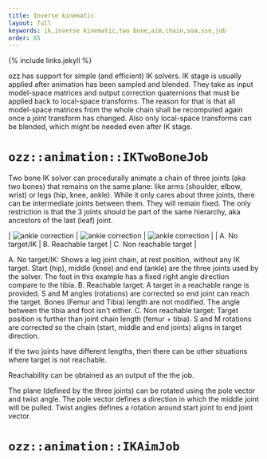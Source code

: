```yaml
---
title: Inverse kinematic
layout: full
keywords: ik,inverse kinematic,two bone,aim,chain,soa,sse,job
order: 65
---
```


{% include links.jekyll %}

ozz has support for simple (and efficient) IK solvers. IK stage is usually applied after animation has been sampled and blended. They take as input model-space matrices and output correction quaternions that must be applied back to local-space transforms. The reason for that is that all model-space matrices from the whole chain shall be recomputed again once a joint transform has changed. Also only local-space transforms can be blended, which might be needed even after IK stage. 

`ozz::animation::IKTwoBoneJob`
==============================

Two bone IK solver can procedurally animate a chain of three joints (aka two bones) that remains on the same plane: like arms (shoulder, elbow, wrist) or legs (hip, knee, ankle). While it only cares about three joints, there can be intermediate joints between them. They will remain fixed. The only restriction is that the 3 joints should be part of the same hierarchy, aka ancestors of the last (leaf) joint.

| ![ankle correction]({{site.baseurl}}/images/documentation/two_bone_ik_a.svg) | ![ankle correction]({{site.baseurl}}/images/documentation/two_bone_ik_b.svg) | ![ankle correction]({{site.baseurl}}/images/documentation/two_bone_ik_c.svg) |
| A. No target/IK  | B. Reachable target | C. Non reachable target |

A. No target/IK: Shows a leg joint chain, at rest position, without any IK target. Start (hip), middle (knee) and end (ankle) are the three joints used by the solver. The foot in this example has a fixed right angle direction compare to the tibia.
B. Reachable target: A target in a reachable range is provided. S and M angles (rotations) are corrected so end joint can reach the target. Bones (Femur and Tibia) length are not modified. The angle between the tibia and foot isn't either.
C. Non reachable target: Target position is further than joint chain length (femur + tibia). S and M rotations are corrected so the chain (start, middle and end joints) aligns in target direction.

If the two joints have different lengths, then there can be other situations where target is not reachable.

Reachability can be obtained as an output of the the job.

The plane (defined by the three joints) can be rotated using the pole vector and twist angle. The pole vector defines a direction in which the middle joint will be pulled. Twist angles defines a rotation around start joint to end joint vector.

`ozz::animation::IKAimJob`
==============================